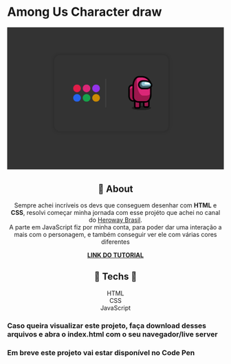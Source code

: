 #  **Among Us Character draw**

![print do projeto](print.png)

<div align="center">

## 	&#127919; **About**
Sempre achei incríveis os devs que conseguem desenhar com **HTML** e **CSS**, resolvi começar minha jornada com esse projéto que achei no canal do <a href="https://www.youtube.com/channel/UCnn6QwXCmb5kR5rqSQZAo2w">Heroway Brasil</a>.<br/>
A parte em JavaScript fiz por minha conta, para poder dar uma interação a mais com o personagem, e também conseguir ver ele com várias cores diferentes


</div>

<div align="center"><a href="https://www.youtube.com/watch?v=YtMlEr7Phd0"> 

**LINK DO TUTORIAL** 

</a></div>

<div align="center">

</div>
<div align="center">

## 🔧 **Techs** 🔧

HTML<br/>
CSS<br/>
JavaScript<br/>

</div>

### Caso queira visualizar este projeto, faça download desses arquivos e abra o index.html com o seu navegador/live server

### Em breve este projeto vai estar disponível no Code Pen